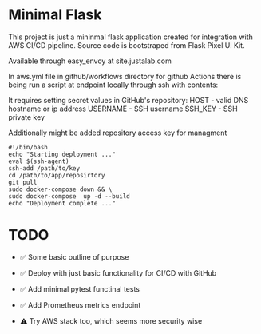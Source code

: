 # Minimal Flask

This project is just a mininmal flask application created for integration with AWS CI/CD pipeline.
Source code is bootstraped from Flask Pixel UI Kit.

Available through easy_envoy at site.justalab.com

In aws.yml file in github/workflows directory for github Actions there is being run a script at endpoint locally through ssh with contents:

It requires setting secret values in GitHub's repository: 
HOST - valid DNS hostname or ip address
USERNAME - SSH username
SSH_KEY - SSH private key

Additionally might be added repository access key for managment

```
#!/bin/bash
echo "Starting deployment ..."
eval $(ssh-agent)
ssh-add /path/to/key
cd /path/to/app/reposirtory
git pull
sudo docker-compose down && \
sudo docker-compose  up -d --build
echo "Deployment complete ..."
```

# TODO

- ✅ Some basic outline of purpose

- ✅ Deploy with just basic functionality for CI/CD with GitHub

- ✅ Add minimal pytest functinal tests

- ✅ Add Prometheus metrics endpoint

- ⚠️  Try AWS stack too, which seems more security wise
